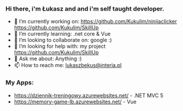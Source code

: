 ### Hi there, i'm Łukasz and and i'm self taught developer.


- 🔭 I’m currently working on: 
https://github.com/Kukulim/ninijaclicker 
https://github.com/Kukulim/SkillUp
- 🌱 I’m currently learning: .net core & Vue
- 👯 I’m looking to collaborate on: google :)
- 🤔 I’m looking for help with: my project https://github.com/Kukulim/SkillUp
- 💬 Ask me about: Anything :)
- 📫 How to reach me: lukaszbekus@interia.pl

### My Apps:
 - https://dziennik-treningowy.azurewebsites.net/ - .NET MVC 5
 - https://memory-game-lb.azurewebsites.net/ - Vue
